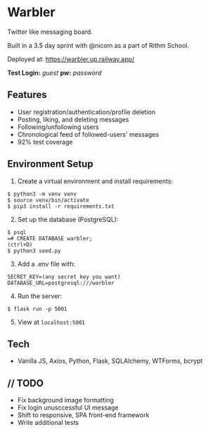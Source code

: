 # Warbler

Twitter like messaging board. 

Built in a 3.5 day sprint with @nicom as a part of Rithm School. 

Deployed at: https://warbler.up.railway.app/

**Test Login:** _guest_
**pw:** _password_

## Features
- User registration/authentication/profile deletion
- Posting, liking, and deleting messages
- Following/unfollowing users
- Chronological feed of followed-users' messages
- 92% test coverage

## Environment Setup
1. Create a virtual environment and install requirements:
```
$ python3 -m venv venv
$ source venv/bin/activate
$ pip3 install -r requirements.txt
```
2. Set up the database (PostgreSQL):
```
$ psql
=# CREATE DATABASE warbler;
(ctrl+D)
$ python3 seed.py
```
3. Add a .env file with:
```
SECRET_KEY=(any secret key you want)
DATABASE_URL=postgresql:///warbler
```
4. Run the server:
```
$ flask run -p 5001
```
5. View at `localhost:5001`

## Tech
- Vanilla JS, Axios, Python, Flask, SQLAlchemy, WTForms, bcrypt 

## // TODO
- Fix background image formatting
- Fix login unusccessful UI message
- Shift to responsive, SPA front-end framework
- Write additional tests

